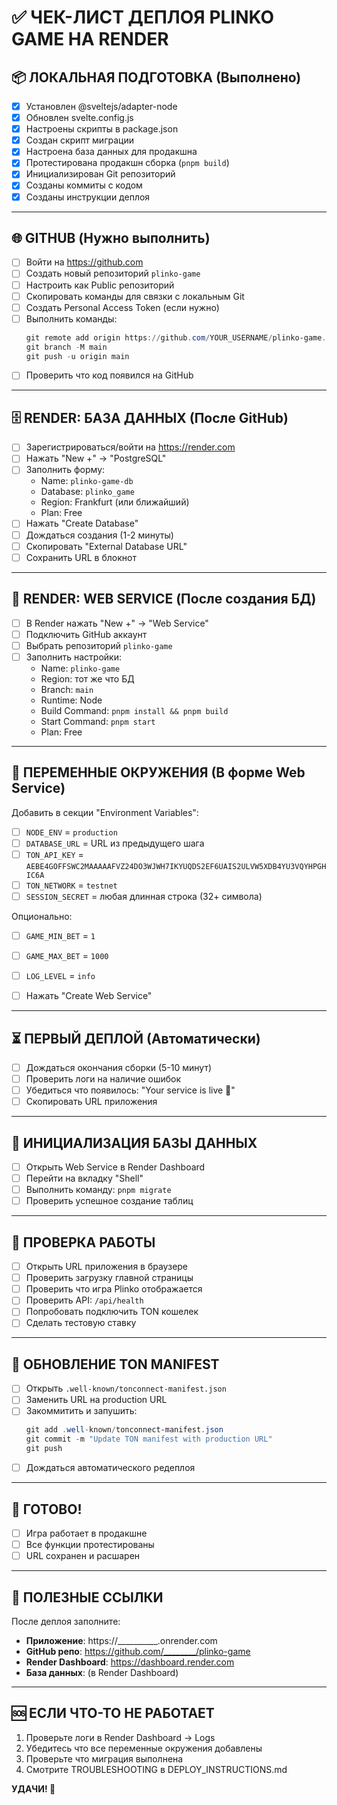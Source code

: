 # ✅ ЧЕК-ЛИСТ ДЕПЛОЯ PLINKO GAME НА RENDER

## 📦 ЛОКАЛЬНАЯ ПОДГОТОВКА (Выполнено)

- [x] Установлен @sveltejs/adapter-node
- [x] Обновлен svelte.config.js
- [x] Настроены скрипты в package.json
- [x] Создан скрипт миграции
- [x] Настроена база данных для продакшна
- [x] Протестирована продакшн сборка (`pnpm build`)
- [x] Инициализирован Git репозиторий
- [x] Созданы коммиты с кодом
- [x] Созданы инструкции деплоя

---

## 🌐 GITHUB (Нужно выполнить)

- [ ] Войти на https://github.com
- [ ] Создать новый репозиторий `plinko-game`
- [ ] Настроить как Public репозиторий
- [ ] Скопировать команды для связки с локальным Git
- [ ] Создать Personal Access Token (если нужно)
- [ ] Выполнить команды:
  ```powershell
  git remote add origin https://github.com/YOUR_USERNAME/plinko-game.git
  git branch -M main
  git push -u origin main
  ```
- [ ] Проверить что код появился на GitHub

---

## 🗄️ RENDER: БАЗА ДАННЫХ (После GitHub)

- [ ] Зарегистрироваться/войти на https://render.com
- [ ] Нажать "New +" → "PostgreSQL"
- [ ] Заполнить форму:
  - Name: `plinko-game-db`
  - Database: `plinko_game`
  - Region: Frankfurt (или ближайший)
  - Plan: Free
- [ ] Нажать "Create Database"
- [ ] Дождаться создания (1-2 минуты)
- [ ] Скопировать "External Database URL"
- [ ] Сохранить URL в блокнот

---

## 🚀 RENDER: WEB SERVICE (После создания БД)

- [ ] В Render нажать "New +" → "Web Service"
- [ ] Подключить GitHub аккаунт
- [ ] Выбрать репозиторий `plinko-game`
- [ ] Заполнить настройки:
  - Name: `plinko-game`
  - Region: тот же что БД
  - Branch: `main`
  - Runtime: Node
  - Build Command: `pnpm install && pnpm build`
  - Start Command: `pnpm start`
  - Plan: Free

---

## 🔧 ПЕРЕМЕННЫЕ ОКРУЖЕНИЯ (В форме Web Service)

Добавить в секции "Environment Variables":

- [ ] `NODE_ENV` = `production`
- [ ] `DATABASE_URL` = URL из предыдущего шага
- [ ] `TON_API_KEY` = `AEBE4GOFFSWC2MAAAAAFVZ24DO3WJWH7IKYUQDS2EF6UAIS2ULVW5XDB4YU3VQYHPGHIC6A`
- [ ] `TON_NETWORK` = `testnet`
- [ ] `SESSION_SECRET` = любая длинная строка (32+ символа)

Опционально:
- [ ] `GAME_MIN_BET` = `1`
- [ ] `GAME_MAX_BET` = `1000`
- [ ] `LOG_LEVEL` = `info`

- [ ] Нажать "Create Web Service"

---

## ⏳ ПЕРВЫЙ ДЕПЛОЙ (Автоматически)

- [ ] Дождаться окончания сборки (5-10 минут)
- [ ] Проверить логи на наличие ошибок
- [ ] Убедиться что появилось: "Your service is live 🎉"
- [ ] Скопировать URL приложения

---

## 💾 ИНИЦИАЛИЗАЦИЯ БАЗЫ ДАННЫХ

- [ ] Открыть Web Service в Render Dashboard
- [ ] Перейти на вкладку "Shell"
- [ ] Выполнить команду: `pnpm migrate`
- [ ] Проверить успешное создание таблиц

---

## 🧪 ПРОВЕРКА РАБОТЫ

- [ ] Открыть URL приложения в браузере
- [ ] Проверить загрузку главной страницы
- [ ] Проверить что игра Plinko отображается
- [ ] Проверить API: `/api/health`
- [ ] Попробовать подключить TON кошелек
- [ ] Сделать тестовую ставку

---

## 🔄 ОБНОВЛЕНИЕ TON MANIFEST

- [ ] Открыть `.well-known/tonconnect-manifest.json`
- [ ] Заменить URL на production URL
- [ ] Закоммитить и запушить:
  ```powershell
  git add .well-known/tonconnect-manifest.json
  git commit -m "Update TON manifest with production URL"
  git push
  ```
- [ ] Дождаться автоматического редеплоя

---

## 🎉 ГОТОВО!

- [ ] Игра работает в продакшне
- [ ] Все функции протестированы
- [ ] URL сохранен и расшарен

---

## 📌 ПОЛЕЗНЫЕ ССЫЛКИ

После деплоя заполните:

- **Приложение**: https://__________.onrender.com
- **GitHub репо**: https://github.com/________/plinko-game
- **Render Dashboard**: https://dashboard.render.com
- **База данных**: (в Render Dashboard)

---

## 🆘 ЕСЛИ ЧТО-ТО НЕ РАБОТАЕТ

1. Проверьте логи в Render Dashboard → Logs
2. Убедитесь что все переменные окружения добавлены
3. Проверьте что миграция выполнена
4. Смотрите TROUBLESHOOTING в DEPLOY_INSTRUCTIONS.md

**УДАЧИ! 🚀**